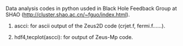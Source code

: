 
Data analysis codes in python usded in Black Hole Feedback Group at SHAO (http://cluster.shao.ac.cn/~fguo/index.html).

1. ascci:  for ascii output of the Zeus2D code (crjet.f, fermi.f......).  

2. hdf4,tecplot(ascci): for output of Zeus-Mp code.
